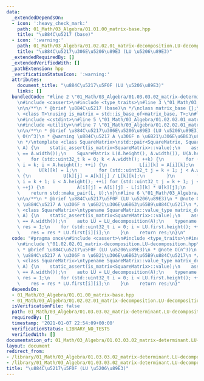 ```yaml
---
data:
  _extendedDependsOn:
  - icon: ':heavy_check_mark:'
    path: 01_Math/03_Algebra/01.01.00_matrix-base.hpp
    title: "\u884C\u5217 (base)"
  - icon: ':warning:'
    path: 01_Math/03_Algebra/01.02.02.01_matrix-decomposition.LU-decomposition.hpp
    title: "\u884C\u5217\u306E\u5206\u89E3 (LU \u5206\u89E3)"
  _extendedRequiredBy: []
  _extendedVerifiedWith: []
  _pathExtension: hpp
  _verificationStatusIcon: ':warning:'
  attributes:
    document_title: "\u884C\u5217\u5F0F (LU \u5206\u89E3)"
    links: []
  bundledCode: "#line 2 \"01_Math/03_Algebra/01.03.03.02_matrix-determinant.LU-decomposition.hpp\"\
    \n#include <cassert>\n#include <type_traits>\n#line 3 \"01_Math/03_Algebra/01.01.00_matrix-base.hpp\"\
    \n\n/**\n * @brief \u884C\u5217 (base)\n */\nclass matrix_base {};\n\ntemplate\
    \ <class T>\nusing is_matrix = std::is_base_of<matrix_base, T>;\n#line 3 \"01_Math/03_Algebra/01.02.02.01_matrix-decomposition.LU-decomposition.hpp\"\
    \n#include <cstdint>\n#line 5 \"01_Math/03_Algebra/01.02.02.01_matrix-decomposition.LU-decomposition.hpp\"\
    \n#include <utility>\n#line 7 \"01_Math/03_Algebra/01.02.02.01_matrix-decomposition.LU-decomposition.hpp\"\
    \n\n/**\n * @brief \u884C\u5217\u306E\u5206\u89E3 (LU \u5206\u89E3)\n * @note\
    \ O(n^3)\n * @warning \u884C\u5217 A \u306F n \u6B21\u306E\u6B63\u65B9\u884C\u5217\
    \n */\ntemplate <class SquareMatrix>\nstd::pair<SquareMatrix, SquareMatrix> LU_decomposition(SquareMatrix\
    \ A) {\n    static_assert(is_matrix<SquareMatrix>::value);\n    assert(A.height()\
    \ == A.width());\n    SquareMatrix L(A.height(), A.width()), U(A.height(), A.width());\n\
    \    for (std::uint32_t k = 0; k < A.width(); ++k) {\n        for (std::uint32_t\
    \ i = k; i < A.height(); ++i) {\n            L[i][k] = A[i][k];\n        }\n \
    \       U[k][k] = 1;\n        for (std::uint32_t j = k + 1; j < A.width(); ++j)\
    \ {\n            U[k][j] = A[k][j] / L[k][k];\n        }\n        for (std::uint32_t\
    \ i = k + 1; i < A.height(); ++i) for (std::uint32_t j = k + 1; j < A.width();\
    \ ++j) {\n            A[i][j] = A[i][j] - L[i][k] * U[k][j];\n        }\n    }\n\
    \    return std::make_pair(L, U);\n}\n#line 6 \"01_Math/03_Algebra/01.03.03.02_matrix-determinant.LU-decomposition.hpp\"\
    \n\n/**\n * @brief \u884C\u5217\u5F0F (LU \u5206\u89E3)\n * @note O(n^3)\n * @warning\
    \ \u884C\u5217 A \u306F n \u6B21\u306E\u6B63\u65B9\u884C\u5217\n */\ntemplate\
    \ <class SquareMatrix>\ntypename SquareMatrix::value_type matrix_determinant(SquareMatrix\
    \ A) {\n    static_assert(is_matrix<SquareMatrix>::value);\n    assert(A.height()\
    \ == A.width());\n    auto LU = LU_decomposition(A);\n    typename SquareMatrix::value_type\
    \ res = 1;\n    for (std::uint32_t i = 0; i < LU.first.height(); ++i) {\n    \
    \    res = res * LU.first[i][i];\n    }\n    return res;\n}\n"
  code: "#pragma once\n#include <cassert>\n#include <type_traits>\n#include \"01.01.00_matrix-base.hpp\"\
    \n#include \"01.02.02.01_matrix-decomposition.LU-decomposition.hpp\"\n\n/**\n\
    \ * @brief \u884C\u5217\u5F0F (LU \u5206\u89E3)\n * @note O(n^3)\n * @warning\
    \ \u884C\u5217 A \u306F n \u6B21\u306E\u6B63\u65B9\u884C\u5217\n */\ntemplate\
    \ <class SquareMatrix>\ntypename SquareMatrix::value_type matrix_determinant(SquareMatrix\
    \ A) {\n    static_assert(is_matrix<SquareMatrix>::value);\n    assert(A.height()\
    \ == A.width());\n    auto LU = LU_decomposition(A);\n    typename SquareMatrix::value_type\
    \ res = 1;\n    for (std::uint32_t i = 0; i < LU.first.height(); ++i) {\n    \
    \    res = res * LU.first[i][i];\n    }\n    return res;\n}"
  dependsOn:
  - 01_Math/03_Algebra/01.01.00_matrix-base.hpp
  - 01_Math/03_Algebra/01.02.02.01_matrix-decomposition.LU-decomposition.hpp
  isVerificationFile: false
  path: 01_Math/03_Algebra/01.03.03.02_matrix-determinant.LU-decomposition.hpp
  requiredBy: []
  timestamp: '2021-01-07 22:54:09+00:00'
  verificationStatus: LIBRARY_NO_TESTS
  verifiedWith: []
documentation_of: 01_Math/03_Algebra/01.03.03.02_matrix-determinant.LU-decomposition.hpp
layout: document
redirect_from:
- /library/01_Math/03_Algebra/01.03.03.02_matrix-determinant.LU-decomposition.hpp
- /library/01_Math/03_Algebra/01.03.03.02_matrix-determinant.LU-decomposition.hpp.html
title: "\u884C\u5217\u5F0F (LU \u5206\u89E3)"
---
```

